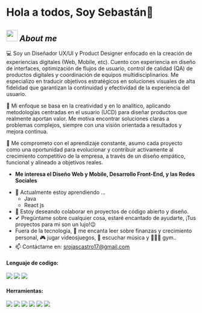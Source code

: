 # Hola a todos, Soy Sebastán👋

<!--
**Bhargavi-hash/Bhargavi-hash** is a ✨ _special_ ✨ repository because its `README.md` (this file) appears on your GitHub profile.
-->

## <img src="https://media.giphy.com/media/ObNTw8Uzwy6KQ/giphy.gif" width="30px">&nbsp;***About me***

💻 Soy un Diseñador UX/UI y Product Designer enfocado en la creación de experiencias digitales (Web, Mobile, etc).
Cuento con experiencia en diseño de interfaces, optimización de flujos de usuario, control de calidad (QA) de productos digitales y coordinación de equipos multidisciplinarios. Me especializo en traducir objetivos estratégicos en soluciones visuales de alta fidelidad que garantizan la continuidad y efectividad de la experiencia del usuario.

🚀 Mi enfoque se basa en la creatividad y en lo analítico, aplicando metodologías centradas en el usuario (UCD) para diseñar productos que realmente aportan valor. Me motiva encontrar soluciones claras a problemas complejos, siempre con una visión orientada a resultados y mejora continua.

🌱 Me comprometo con el aprendizaje constante, asumo cada proyecto como una oportunidad para evolucionar y contribuir activamente al crecimiento competitivo de la empresa, a través de un diseño empático, funcional y alineado a objetivos reales.

* **Me interesa el Diseño Web y Mobile, Desarrollo Front-End, y las Redes Sociales**
- 🌱 Actualmente estoy aprendiendo ...
  - Java
  - React js
- 👯 Estoy deseando colaborar en proyectos de código abierto y diseño.
- ✔ Pregúntame sobre cualquier cosa, estaré encantado de ayudarte, ¡Tus proyectos para mi son un lujo!😉<br>
- Fuera de la tecnología, 📖 me encanta leer sobre finanzas y crecimiento personal, 🎮 jugar videosjuegos, 🎵 escuchar música y 🏋🏼‍♂️ gym..
- 📫 Contáctame en: <a href="srojascastro17@gmail.com">srojascastro17@gmail.com</a>

<h4> Lenguaje de codigo: </h4>
<span> 
  <img src="https://img.shields.io/badge/HTML5-E34F26?style=for-the-badge&logo=html5&logoColor=white">
  <img src="https://img.shields.io/badge/CSS3-1572B6?style=for-the-badge&logo=css3&logoColor=white">
  <img src="https://img.shields.io/badge/JavaScript-F7DF1E?style=for-the-badge&logo=javascript&logoColor=black">
</span>

<h4> Herramientas: </h4>
<span> 
  <img src="https://img.shields.io/badge/figma-%23F24E1E.svg?style=for-the-badge&logo=figma&logoColor=white">
  <img src="https://img.shields.io/badge/adobe-%23FF0000.svg?style=for-the-badge&logo=adobe&logoColor=white">
  <img src="https://img.shields.io/badge/Adobe%20XD-470137?style=for-the-badge&logo=Adobe%20XD&logoColor=#FF61F6">
  <img src="https://img.shields.io/badge/Canva-%2300C4CC.svg?style=for-the-badge&logo=Canva&logoColor=white">
  <img src="https://img.shields.io/badge/Framer-black?style=for-the-badge&logo=framer&logoColor=blue">
  <img src="https://img.shields.io/badge/Sketch-FFB387?style=for-the-badge&logo=sketch&logoColor=black">
</span>

<div>
